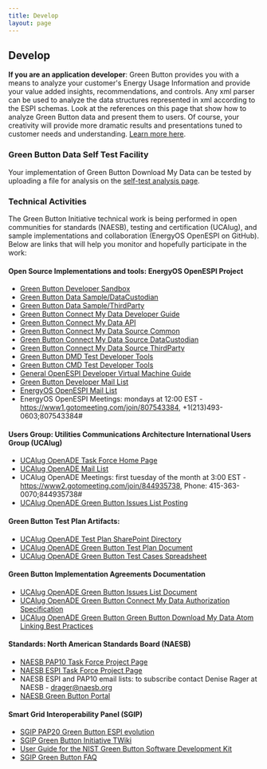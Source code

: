 ```yaml
---
title: Develop
layout: page
---
```


## Develop

**If you are an application developer**: Green Button provides you with a means to analyze your customer's Energy Usage Information and provide your value added insights, recommendations, and controls. Any xml parser can be used to analyze the data structures represented in xml according to the ESPI schemas. Look at the references on this page that show how to analyze Green Button data and present them to users. Of course, your creativity will provide more dramatic results and presentations tuned to customer needs and understanding. [Learn more here](https://collaborate.nist.gov/twiki-sggrid/bin/view/SmartGrid/GreenButtonInitiative#Technical_Activities).

### Green Button Data Self Test Facility

Your implementation of Green Button Download My Data can be tested by uploading a file for analysis on the [self-test analysis page](http://www.greenbuttondata.org/greentest.aspx).

### Technical Activities
The Green Button Initiative technical work is being performed in open communities for standards (NAESB), testing and certification (UCAIug), and sample implementations and collaboration (EnergyOS OpenESPI on GitHub). Below are links that will help you monitor and hopefully participate in the work: 

#### Open Source Implementations and tools: EnergyOS OpenESPI Project
<ul>
<li><a href="https://services.greenbuttondata.org" target="_blank">Green Button Developer Sandbox</a></li>
<li><a href="https://services.greenbuttondata.org/DataCustodian" target="_blank">Green Button Data Sample/DataCustodian</a></li>
<li><a href="https://services.greenbuttondata.org/ThirdParty" target="_blank">Green Button Data Sample/ThirdParty</a></li>
<li><a href="http://energyos.github.io/OpenESPI-GreenButton-API-Documentation/">Green Button Connect My Data Developer Guide</a></li>
<li><a href="http://energyos.github.io/OpenESPI-GreenButton-API-Documentation/API/">Green Button Connect My Data API</a></li>
<li><a href="https://github.com/energyos/OpenESPI-Common-java" target="_blank">Green Button Connect My Data Source Common</a></li>
<li><a href="https://github.com/energyos/OpenESPI-DataCustodian-java" target="_blank">Green Button Connect My Data Source DataCustodian</a></li>
<li><a href="https://github.com/energyos/OpenESPI-ThirdParty-java" target="_blank">Green Button Connect My Data Source ThirdParty</a></li>
<li><a href="https://github.com/energyos/OpenESPI-GreenbuttonDataSDK" target="_blank">Green Button DMD Test Developer Tools</a></li>
<li><a href="https://github.com/energyos/OpenESPI-GreenButtonCMDTest" target="_blank">Green Button CMD Test Developer Tools</a></li>
<li><a href="https://github.com/energyos/OpenESPI/wiki/Virtual-Machine-Setup" target="_blank">General OpenESPI Developer Virtual Machine Guide</a></li> 
<li><a href="http://groups.google.com/group/greenbutton-dev/subscribe?hl=en" target="_blank">Green Button Developer Mail List</a></li> 
<li><a href="http://groups.google.com/group/energyos_espi/subscribe?hl=en" target="_blank">EnergyOS OpenESPI Mail List</a></li> 
<li>EnergyOS OpenESPI Meetings: mondays at 12:00 EST - <a href="https://www1.gotomeeting.com/join/807543384" target="_blank">https://www1.gotomeeting.com/join/807543384</a>, +1(213)493-0603;807543384#</li> 
</ul> 


#### Users Group: Utilities Communications Architecture International Users Group (UCAIug) 
<ul>
<li><a href="http://osgug.ucaiug.org/sgsystems/OpenADE/default.aspx" target="_blank">UCAIug OpenADE Task Force Home Page</a></li>
<li><a href="http://www.smartgridlistserv.org/cgi/wa.exe?A0=OPENSG-OPENADE" target="_blank">UCAIug OpenADE Mail List</a></li> 
<li>UCAIug OpenADE Meetings: first tuesday of the month at 3:00 EST - <a href="https://www2.gotomeeting.com/join/844935738" target="_blank">https://www2.gotomeeting.com/join/844935738</a>, Phone: 415-363-0070;844935738#</li> 
<li><a href="http://osgug.ucaiug.org/HelpDesk/Lists/servicerequests/GreenButton.aspx" target="_blank">UCAIug OpenADE Green Button Issues List Posting</a></li>
</ul>

####     Green Button Test Plan Artifacts: 
<ul>
<li><a href="http://osgug.ucaiug.org/sgsystems/OpenADE/Shared%20Documents/Forms/AllItems.aspx?RootFolder=%2Fsgsystems%2FOpenADE%2FShared%20Documents%2FTesting%20and%20Certification%2FGreenButtonTestPlan&View=%7b60F72F59%2d7B0F%2d4BA0%2d985C%2dD253868CFCEF%7d" target="_blank">UCAIug OpenADE Test Plan SharePoint Directory</a></li>
<li><a href="http://osgug.ucaiug.org/sgsystems/OpenADE/Shared%20Documents/Testing%20and%20Certification/GreenButtonTestPlan/GreenButtonTestPlan.docx" target="_blank">UCAIug OpenADE Green Button Test Plan Document</a></li>
<li><a href="http://osgug.ucaiug.org/sgsystems/OpenADE/Shared%20Documents/Testing%20and%20Certification/GreenButtonTestPlan/GreenButtonTestCases.xlsm" target="_blank">UCAIug OpenADE Green Button Test Cases Spreadsheet</a></li>
</ul>

####     Green Button Implementation Agreements Documentation
<ul>
<li><a href="http://osgug.ucaiug.org/sgsystems/OpenADE/Shared%20Documents/Testing%20and%20Certification/GreenButtonTestPlan/HelpDeskItems.docx" target="_blank">UCAIug OpenADE Green Button Issues List Document</a></li>
<li><a href="http://osgug.ucaiug.org/sgsystems/OpenADE/Shared%20Documents/Testing%20and%20Certification/GreenButtonTestPlan/referenceMaterial/GreenButtonAuthorization.docx" target="_blank">UCAIug OpenADE Green Button Connect My Data Authorization Specification</a></li>
<li><a href="http://osgug.ucaiug.org/sgsystems/OpenADE/Shared%20Documents/Testing%20and%20Certification/GreenButtonTestPlan/referenceMaterial/GreenButtonAtomLinks.docx" target="_blank">UCAIug OpenADE Green Button Green Button Download My Data Atom Linking Best Practices</a></li>
</ul> 

#### Standards: North American Standards Board (NAESB)

<ul>
<li><a href="http://www.naesb.org/smart_grid_pap10.asp" target="_blank">NAESB PAP10 Task Force Project Page</a></li> <li><a href="http://www.naesb.org/espi_task_force.asp" target="_blank">NAESB ESPI Task Force Project Page</a></li>
<li>NAESB ESPI and PAP10 email lists: to subscribe contact Denise Rager at NAESB - <a href="mailto&#58;drager&#64;naesb&#46;org">drager&#64;naesb.org</a>
</li> 
<li><a href="http://www.naesb.org/ESPI_Standards.asp" target="_blank">NAESB Green Button Portal</a></li>
</ul> 



#### Smart Grid Interoperability Panel (SGIP) 
<ul>
<li><a href="http://collaborate.nist.gov/twiki-sggrid/bin/view/SmartGrid/GreenButtonESPIEvolution" target="_blank">SGIP PAP20 Green Button ESPI evolution</a></li> 
<li><a href="https://collaborate.nist.gov/twiki-sggrid/bin/view/SmartGrid/GreenButtonInitiative" target="_blank">SGIP Green Button Initiative TWiki</a></li> 
<li><a href="https://collaborate.nist.gov/twiki-sggrid/bin/view/SmartGrid/GreenButtonSDK" target="_blank">User Guide for the NIST Green Button Software Development Kit</a></li> 
<li><a href="https://collaborate.nist.gov/twiki-sggrid/bin/view/SmartGrid/GreenButtonFAQ" target="_blank">SGIP Green Button FAQ</a></li>
</ul> 
